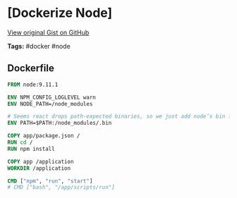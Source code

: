 # [Dockerize Node] 

[View original Gist on GitHub](https://gist.github.com/Integralist/e2f3ff5522d20605874e1ce18258bc02)

**Tags:** #docker #node

## Dockerfile

```dockerfile
FROM node:9.11.1

ENV NPM_CONFIG_LOGLEVEL warn
ENV NODE_PATH=/node_modules

# Seems react drops path-expected binaries, so we just add node’s bin folder to the PATH
ENV PATH=$PATH:/node_modules/.bin

COPY app/package.json /
RUN cd /
RUN npm install

COPY app /application
WORKDIR /application

CMD ["npm", "run", "start"]
# CMD ["bash", "/app/scripts/run"]
```


